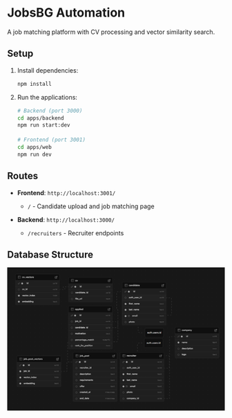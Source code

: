 # JobsBG Automation

A job matching platform with CV processing and vector similarity search.

## Setup

1. Install dependencies:
   ```bash
   npm install
   ```

2. Run the applications:
   ```bash
   # Backend (port 3000)
   cd apps/backend
   npm run start:dev

   # Frontend (port 3001)
   cd apps/web
   npm run dev
   ```

## Routes

- **Frontend**: `http://localhost:3001/`
  - `/` - Candidate upload and job matching page

- **Backend**: `http://localhost:3000/`
  - `/recruiters` - Recruiter endpoints

## Database Structure

![Database Structure](./supabase-structure.png)
